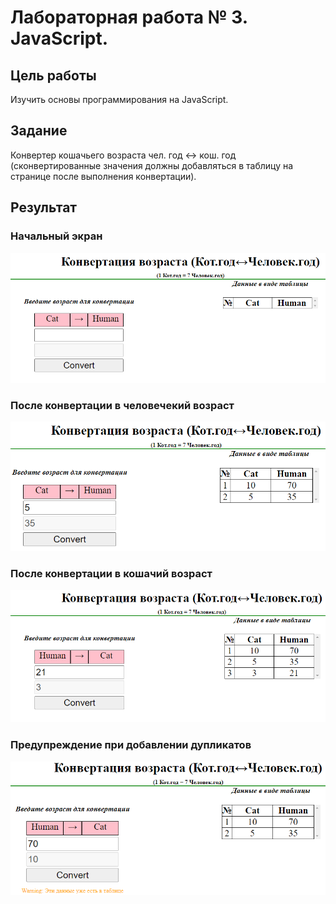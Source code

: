 # Лабораторная работа № 3. JavaScript.

## Цель работы
Изучить основы программирования на JavaScript.

## Задание
Конвертер кошачьего возраста чел. год ↔ кош. год (сконвертированные значения должны добавляться в таблицу на странице после выполнения конвертации).

## Результат

### Начальный экран
![](img/StartScreen.png)

### После конвертации в человечекий возраст
![](img/CatToHuman.png)

### После конвертации в кошачий возраст
![](img/HumanToCat.png)

### Предупреждение при добавлении дупликатов
![](img/Warning.png)